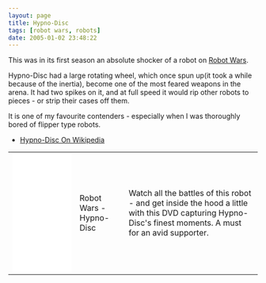 ```yaml
---
layout: page
title: Hypno-Disc
tags: [robot wars, robots]
date: 2005-01-02 23:48:22
---
```

This was in its first season an absolute shocker of a robot on <a href="/wiki/robot_wars.html" title="The british robot smashing TV series.">Robot Wars</a>.

Hypno-Disc had a large rotating wheel, which once spun up(it took a while because of the inertia), become one of the most feared weapons in the arena. It had two spikes on it, and at full speed it would rip other robots to pieces - or strip their cases off them.

It is one of my favourite contenders - especially when I was thoroughly bored of flipper type robots.

* [Hypno-Disc On Wikipedia](https://en.wikipedia.org/wiki/Hypno-Disc)

<table class="normal" id="fancytable_1"> <tr>
    <td> <iframe style="width:120px;height:240px;" marginwidth="0" marginheight="0" scrolling="no" frameborder="0" src="//ws-eu.amazon-adsystem.com/widgets/q?ServiceVersion=20070822&OneJS=1&Operation=GetAdHtml&MarketPlace=GB&source=ss&ref=as_ss_li_til&ad_type=product_link&tracking_id=orionrobots-21&marketplace=amazon&region=GB&placement=B00006BT9X&asins=B00006BT9X&linkId=d51ac9554d7516b713fbf01bcb8ce83a&show_border=true&link_opens_in_new_window=true"></iframe></td>
    <td>Robot Wars - Hypno-Disc</td>
    <td>Watch all the battles of this robot - and get inside the hood a little with this DVD capturing Hypno-Disc's finest moments. A must for an avid supporter.</td>
</tr> </table>
